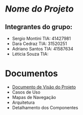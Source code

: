# *Nome do Projeto*

## Integrantes do grupo:

* Sergio Montini  TIA: 41427981
* Dara Cedraz     TIA: 31520251
* Adriano Santos  TIA: 41587634
* Léticia Souza   TIA: 

# Documentos

* [Documento de Visão do Projeto](1-visao/index)
* Casos de Uso
* Mapas de Navegação
* Arquitetura
* Detalhamento dos Componentes

